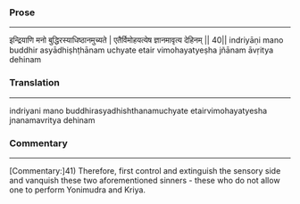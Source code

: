 ### Prose 
 --- 
इन्द्रियाणि मनो बुद्धिरस्याधिष्ठानमुच्यते |
एतैर्विमोहयत्येष ज्ञानमावृत्य देहिनम् || 40||
indriyāṇi mano buddhir asyādhiṣhṭhānam uchyate
etair vimohayatyeṣha jñānam āvṛitya dehinam

### Translation 
 --- 
indriyani mano buddhirasyadhishthanamuchyate etairvimohayatyesha jnanamavritya dehinam

### Commentary 
 --- 
[Commentary:]41) Therefore, first control and extinguish the sensory side and vanquish these two aforementioned sinners - these who do not allow one to perform Yonimudra and Kriya.